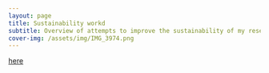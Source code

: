 ```yaml
---
layout: page
title: Sustainability workd
subtitle: Overview of attempts to improve the sustainability of my research
cover-img: /assets/img/IMG_3974.png
---
```


[here](https://github.com/goldrieve/vsgseq2)
